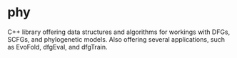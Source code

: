 phy
===

C++ library offering data structures and algorithms for workings with DFGs, SCFGs, and phylogenetic models. Also offering several applications, such as EvoFold, dfgEval, and dfgTrain.
